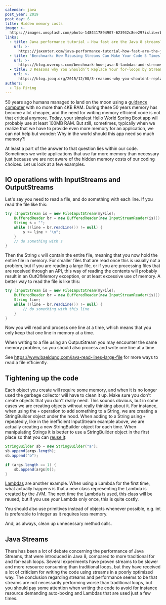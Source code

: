 ```yaml
---
calendar: java
post_year: 2019
post_day: 6
title: Hidden memory costs
image: >-
  https://images.unsplash.com/photo-1484417894907-623942c8ee29?ixlib=rb-1.2.1&ixid=eyJhcHBfaWQiOjEyMDd9&auto=format&fit=crop&w=1240&q=80
links:
  - title: Java performance tutorial – How fast are the Java 8 streams?
    url: >-
      https://jaxenter.com/java-performance-tutorial-how-fast-are-the-java-8-streams-118830.html
  - title: 'Benchmark: How Misusing Streams Can Make Your Code 5 Times Slower'
    url: >-
      https://blog.overops.com/benchmark-how-java-8-lambdas-and-streams-can-make-your-code-5-times-slower/
  - title: 3 Reasons why You Shouldn’t Replace Your for-loops by Stream.forEach()
    url: >-
      https://blog.jooq.org/2015/12/08/3-reasons-why-you-shouldnt-replace-your-for-loops-by-stream-foreach/
authors:
  - Tia Firing
---
```

50 years ago humans managed to land on the moon using a [guidance computer](https://www.bbc.com/future/article/20190704-apollo-in-50-numbers-the-technology) with no more than 4KB RAM. During these 50 years memory has become a lot cheaper, and the need for writing memory efficient code is not that critical anymore. Today, your simplest Hello World Spring Boot app will probably use at least 100MB RAM. But still, sometimes, typically when we realize that we have to provide even more memory for an application, we can not help but wonder: Why in the world should this app need so much memory?! 

At least a part of the answer to that question lies within our code. Sometimes we write applications that use far more memory than necessary just because we are not aware of the hidden memory costs of our coding choices. Let us look at a few examples. 

## IO operations with InputStreams and OutputStreams
Let's say you need to read a file, and do something with each line. If you read the file like this: 
```java
try (InputStream is = new FileInputStream(myFile);
    BufferedReader br = new BufferedReader(new InputStreamReader(is))) {
    String s = "";
    while ((line = br.readLine()) != null) {
        s += line + "\n";
    }
    // do something with s
}
```
Then the String `s` will contain the entire file, meaning that you now hold the entire file in memory. For smaller files that are read once this is usually not a problem, but if you are reading a large file, or if you are processing files that are received through an API, this way of reading the contents will probably result in an OutOfMemory exception, or at least excessive use of memory. A better way to read the file is like this: 
```java
try (InputStream is = new FileInputStream(myFile);
    BufferedReader br = new BufferedReader(new InputStreamReader(is))) {
    String line;
    while ((line = br.readLine()) != null) {
        // do something with this line
    }
}
```

Now you will read and process one line at a time, which means that you only keep that one line in memory at a time. 

When writing to a file using an OutputStream you may encounter the same memory problem, so you should also process and write one line at a time. 

See https://www.baeldung.com/java-read-lines-large-file for more ways to read a file efficiently. 

## Tightening up the code
Each object you create will require some memory, and when it is no longer used the garbage collector will have to clean it up. Make sure you don't create objects that you don't really need. This sounds obvious, but in some cases we are creating objects without really thinking about it. For instance, when using the `+` operation to add something to a String, we are creating a StringBuilder object under the hood. When adding to a String using `+` repeatedly, like in the inefficient InputStream example above, we are actually creating a new StringBuilder object for each time. When manipulating Strings it is better to use a StringBuilder object in the first place so that you can [reuse it](https://blog.jooq.org/2015/02/05/top-10-easy-performance-optimisations-in-java/): 
```java
StringBuilder sb = new StringBuilder("a");
sb.append(args.length);
sb.append("b");
 
if (args.length == 1) {
    sb.append(args[0]);
}
```

[Lambdas](https://www.beyondjava.net/performance-java-8-lambdas) are another example. When using a Lambda for the first time, what actually happens is that a new class representing the Lambda is created by the JVM. The next time the Lambda is used, this class will be reused, but if you use your Lambda only once, this is quite costly. 

You should also use primitives instead of objects whenever possible, e.g. int is preferable to Integer as it requires less memory. 

And, as always, clean up unnecessary method calls. 

## Java Streams
There has been a lot of debate concerning the performance of Java Streams, that were introduced in Java 8, compared to more traditional for and for-each loops. Several experiments have proven streams to be slower and more resource consuming than traditional loops, but they have received a lot of criticism for writing the code using streams in a poorly optimized way. The conclusion regarding streams and performance seems to be that streams are not necessarily performing worse than traditional loops, but you should pay some attention when writing the code to avoid for instance resource demanding auto-boxing and Lambdas that are used just a few times. 
